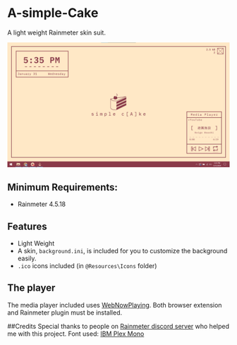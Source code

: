# A-simple-Cake
A light weight Rainmeter skin suit.

![image](https://github.com/EverMeme1138/A-simple-Cake/blob/main/image.png)

## Minimum Requirements:
- Rainmeter 4.5.18

## Features
- Light Weight
- A skin, `background.ini`, is included for you to customize the background easily.
- `.ico` icons included (in `@Resources\Icons` folder)

## The player
The media player included uses [WebNowPlaying](https://wnp.keifufu.dev/extension/getting-started). Both browser extension and Rainmeter plugin must be installed.

##Credits
Special thanks to people on [Rainmeter discord server](https://discord.gg/rainmeter) who helped me with this project.
Font used: [IBM Plex Mono](https://fonts.google.com/specimen/IBM+Plex+Mono)
